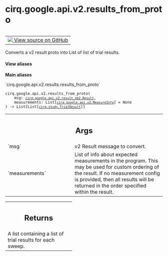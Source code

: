 <div itemscope itemtype="http://developers.google.com/ReferenceObject">
<meta itemprop="name" content="cirq.google.api.v2.results_from_proto" />
<meta itemprop="path" content="Stable" />
</div>

# cirq.google.api.v2.results_from_proto

<!-- Insert buttons and diff -->

<table class="tfo-notebook-buttons tfo-api" align="left">

<td>
  <a target="_blank" href="https://github.com/quantumlib/cirq/tree/master/cirq/google/api/v2/results.py">
    <img src="https://www.tensorflow.org/images/GitHub-Mark-32px.png" />
    View source on GitHub
  </a>
</td>
</table>



Converts a v2 result proto into List of list of trial results.

<section class="expandable">
  <h4 class="showalways">View aliases</h4>
  <p>
<b>Main aliases</b>
<p>`cirq.google.api.v2.results.results_from_proto`</p>
</p>
</section>

<pre class="devsite-click-to-copy prettyprint lang-py tfo-signature-link">
<code>cirq.google.api.v2.results_from_proto(
    msg: <a href="../../../../cirq/google/api/v2/result_pb2/Result.md"><code>cirq.google.api.v2.result_pb2.Result</code></a>,
    measurements: List[<a href="../../../../cirq/google/api/v2/MeasureInfo.md"><code>cirq.google.api.v2.MeasureInfo</code></a>] = None
) -> List[List[<a href="../../../../cirq/study/TrialResult.md"><code>cirq.study.TrialResult</code></a>]]
</code></pre>



<!-- Placeholder for "Used in" -->


<!-- Tabular view -->
 <table class="responsive fixed orange">
<colgroup><col width="214px"><col></colgroup>
<tr><th colspan="2"><h2 class="add-link">Args</h2></th></tr>

<tr>
<td>
`msg`
</td>
<td>
v2 Result message to convert.
</td>
</tr><tr>
<td>
`measurements`
</td>
<td>
List of info about expected measurements in the program.
This may be used for custom ordering of the result. If no
measurement config is provided, then all results will be returned
in the order specified within the result.
</td>
</tr>
</table>



<!-- Tabular view -->
 <table class="responsive fixed orange">
<colgroup><col width="214px"><col></colgroup>
<tr><th colspan="2"><h2 class="add-link">Returns</h2></th></tr>
<tr class="alt">
<td colspan="2">
A list containing a list of trial results for each sweep.
</td>
</tr>

</table>

